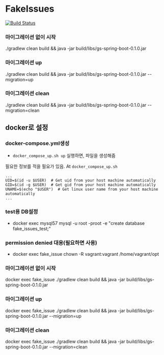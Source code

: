 # FakeIssues

[![Build Status](https://travis-ci.org/cheekykorkind/FakeIssues.svg?branch=master)](https://travis-ci.org/cheekykorkind/FakeIssues)

### 마이그레이션 없이 시작
./gradlew clean build && java -jar build/libs/gs-spring-boot-0.1.0.jar

### 마이그레이션 up
./gradlew clean build && java -jar build/libs/gs-spring-boot-0.1.0.jar --migration=up

### 마이그레이션 clean
./gradlew clean build && java -jar build/libs/gs-spring-boot-0.1.0.jar --migration=clean


## docker로 설정
### docker-compose.yml생성
- `docker_compose_up.sh up` 실행하면, 파일을 생성해줌

필요한 정보를 적을 필요가 있음.
At `docker_compose_up.sh`
```
...
UID=$(id -u $USER)  # Get uid from your host machine automatically
GID=$(id -g $USER)  # Get gid from your host machine automatically
UNAME=$(echo "$USER")  # Get linux user name from your host machine automatically
...
```

### test용 DB설정
- docker exec mysql57 mysql -u root -proot -e "create database fake_issues_test;"

### permission denied 대응(필요하면 사용)
- docker exec fake_issue chown -R vagrant:vagrant /home/vagrant/opt

### 마이그레이션 없이 시작
docker exec fake_issue ./gradlew clean build && java -jar build/libs/gs-spring-boot-0.1.0.jar

### 마이그레이션 up
docker exec fake_issue ./gradlew clean build && java -jar build/libs/gs-spring-boot-0.1.0.jar --migration=up

### 마이그레이션 clean
docker exec fake_issue ./gradlew clean build && java -jar build/libs/gs-spring-boot-0.1.0.jar --migration=clean

